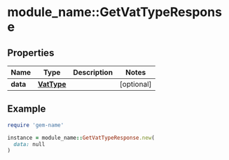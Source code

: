 # module_name::GetVatTypeResponse

## Properties

| Name | Type | Description | Notes |
| ---- | ---- | ----------- | ----- |
| **data** | [**VatType**](VatType.md) |  | [optional] |

## Example

```ruby
require 'gem-name'

instance = module_name::GetVatTypeResponse.new(
  data: null
)
```

